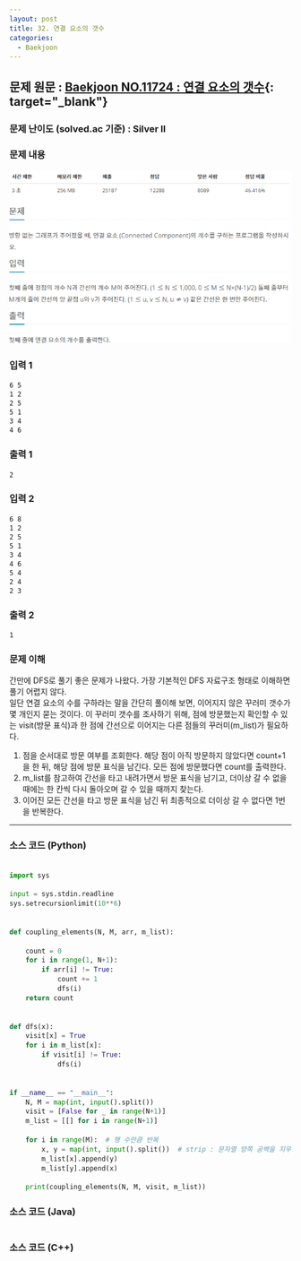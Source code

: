 ```yaml
---
layout: post
title: 32. 연결 요소의 갯수
categories:
  - Baekjoon
---
```


## 문제 원문 : [Baekjoon NO.11724 : 연결 요소의 갯수](https://www.acmicpc.net/problem/11724){: target="\_blank"}

### 문제 난이도 (solved.ac 기준) : Silver II

### 문제 내용

![11724_number_of_coupling_elements](/assets/images/Baekjoon/11724_number_of_coupling_elements.PNG)

### 입력 1

```
6 5
1 2
2 5
5 1
3 4
4 6
```

### 출력 1

```
2
```

### 입력 2

```
6 8
1 2
2 5
5 1
3 4
4 6
5 4
2 4
2 3
```

### 출력 2

```
1
```

### 문제 이해

간만에 DFS로 풀기 좋은 문제가 나왔다. 가장 기본적인 DFS 자료구조 형태로 이해하면 풀기 어렵지 않다.  
일단 연결 요소의 수를 구하라는 말을 간단히 풀이해 보면, 이어지지 않은 꾸러미 갯수가 몇 개인지 묻는 것이다. 이 꾸러미 갯수를 조사하기 위해, 점에 방문했는지 확인할 수 있는 visit(방문 표식)과 한 점에 간선으로 이어지는 다른 점들의 꾸러미(m_list)가 필요하다.

1. 점을 순서대로 방문 여부를 조회한다. 해당 점이 아직 방문하지 않았다면 count+1을 한 뒤, 해당 점에 방문 표식을 남긴다. 모든 점에 방문했다면 count를 출력한다.
2. m_list를 참고하여 간선을 타고 내려가면서 방문 표식을 남기고, 더이상 갈 수 없을 때에는 한 칸씩 다시 돌아오며 갈 수 있을 때까지 찾는다.
3. 이어진 모든 간선을 타고 방문 표식을 남긴 뒤 최종적으로 더이상 갈 수 없다면 1번을 반복한다.

---

### 소스 코드 (Python)

```python

import sys

input = sys.stdin.readline
sys.setrecursionlimit(10**6)


def coupling_elements(N, M, arr, m_list):

    count = 0
    for i in range(1, N+1):
        if arr[i] != True:
            count += 1
            dfs(i)
    return count


def dfs(x):
    visit[x] = True
    for i in m_list[x]:
        if visit[i] != True:
            dfs(i)


if __name__ == "__main__":
    N, M = map(int, input().split())
    visit = [False for _ in range(N+1)]
    m_list = [[] for i in range(N+1)]

    for i in range(M):  # 행 수만큼 반복
        x, y = map(int, input().split())  # strip : 문자열 양쪽 공백을 지우기
        m_list[x].append(y)
        m_list[y].append(x)

    print(coupling_elements(N, M, visit, m_list))

```

### 소스 코드 (Java)

```java

```

### 소스 코드 (C++)

```cpp

```
